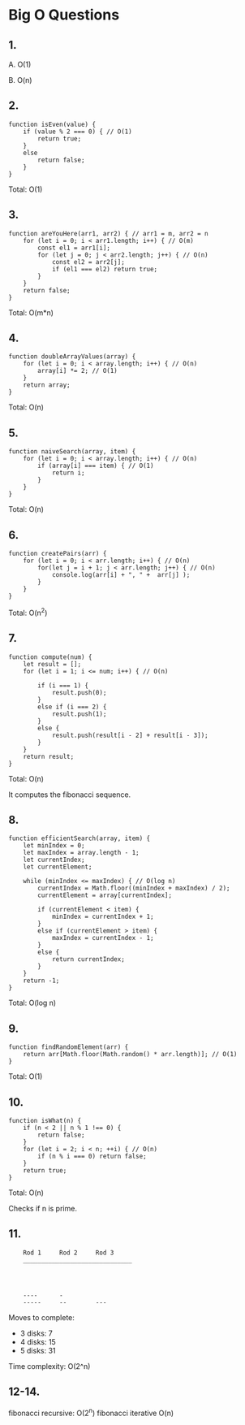 # Big O Questions

## 1.

A. O(1)

B. O(n)

## 2.

```
function isEven(value) {
    if (value % 2 === 0) { // O(1)
        return true;
    }
    else
        return false;
    }
}
```

Total: O(1)

## 3.

```
function areYouHere(arr1, arr2) { // arr1 = m, arr2 = n
    for (let i = 0; i < arr1.length; i++) { // O(m)
        const el1 = arr1[i];
        for (let j = 0; j < arr2.length; j++) { // O(n)
            const el2 = arr2[j];
            if (el1 === el2) return true;
        }
    }
    return false;
}
```

Total: O(m\*n)

## 4.

```
function doubleArrayValues(array) {
    for (let i = 0; i < array.length; i++) { // O(n)
        array[i] *= 2; // O(1)
    }
    return array;
}
```

Total: O(n)

## 5.

```
function naiveSearch(array, item) {
    for (let i = 0; i < array.length; i++) { // O(n)
        if (array[i] === item) { // O(1)
            return i;
        }
    }
}
```

Total: O(n)

## 6.

```
function createPairs(arr) {
    for (let i = 0; i < arr.length; i++) { // O(n)
        for(let j = i + 1; j < arr.length; j++) { // O(n)
            console.log(arr[i] + ", " +  arr[j] );
        }
    }
}
```

Total: O(n<sup>2</sup>)

## 7.

```
function compute(num) {
    let result = [];
    for (let i = 1; i <= num; i++) { // O(n)

        if (i === 1) {
            result.push(0);
        }
        else if (i === 2) {
            result.push(1);
        }
        else {
            result.push(result[i - 2] + result[i - 3]);
        }
    }
    return result;
}
```

Total: O(n)

It computes the fibonacci sequence.

## 8.

```
function efficientSearch(array, item) {
    let minIndex = 0;
    let maxIndex = array.length - 1;
    let currentIndex;
    let currentElement;

    while (minIndex <= maxIndex) { // O(log n)
        currentIndex = Math.floor((minIndex + maxIndex) / 2);
        currentElement = array[currentIndex];

        if (currentElement < item) {
            minIndex = currentIndex + 1;
        }
        else if (currentElement > item) {
            maxIndex = currentIndex - 1;
        }
        else {
            return currentIndex;
        }
    }
    return -1;
}
```

Total: O(log n)

## 9.

```
function findRandomElement(arr) {
    return arr[Math.floor(Math.random() * arr.length)]; // O(1)
}
```

Total: O(1)

## 10.

```
function isWhat(n) {
    if (n < 2 || n % 1 !== 0) {
        return false;
    }
    for (let i = 2; i < n; ++i) { // O(n)
        if (n % i === 0) return false;
    }
    return true;
}
```

Total: O(n)

Checks if n is prime.

## 11.

```
    Rod 1     Rod 2     Rod 3
    ______________________________




    ----      -
    -----     --        ---
```

Moves to complete:

- 3 disks: 7
- 4 disks: 15
- 5 disks: 31

Time complexity: O(2^n)

## 12-14.

fibonacci recursive: O(2<sup>n</sup>)
fibonacci iterative O(n)
